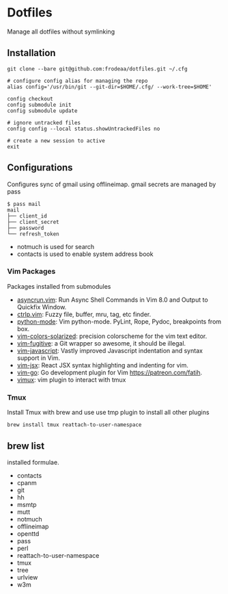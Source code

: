 # Dotfiles

Manage all dotfiles without symlinking

## Installation

    git clone --bare git@github.com:frodeaa/dotfiles.git ~/.cfg

    # configure config alias for managing the repo
    alias config='/usr/bin/git --git-dir=$HOME/.cfg/ --work-tree=$HOME'

    config checkout
    config submodule init
    config submodule update

    # ignore untracked files
    config config --local status.showUntrackedFiles no

    # create a new session to active
    exit

## Configurations

Configures sync of gmail using offlineimap. gmail secrets are
managed by pass

    $ pass mail
    mail
    ├── client_id
    ├── client_secret
    ├── password
    └── refresh_token

 - notmuch is used for search
 - contacts is used to enable system address book

### Vim Packages

Packages installed from submodules

 - [asyncrun.vim](https://github.com/skywind3000/asyncrun.vim): Run Async Shell Commands in Vim 8.0 and Output to Quickfix Window.
 - [ctrlp.vim](https://github.com/kien/ctrlp.vim): Fuzzy file, buffer, mru, tag, etc finder.
 - [python-mode](https://github.com/python-mode/python-mode): Vim python-mode. PyLint, Rope, Pydoc, breakpoints from box.
 - [vim-colors-solarized](https://github.com/altercation/vim-colors-solarized): precision colorscheme for the vim text editor.
 - [vim-fugitive](https://github.com/tpope/vim-fugitive): a Git wrapper so awesome, it should be illegal.
 - [vim-javascript](https://github.com/pangloss/vim-javascript): Vastly improved Javascript indentation and syntax support in Vim.
 - [vim-jsx](https://github.com/mxw/vim-jsx): React JSX syntax highlighting and indenting for vim.
 - [vim-go](https://github.com/fatih/vim-go): Go development plugin for Vim https://patreon.com/fatih.
 - [vimux](https://github.com/benmills/vimux): vim plugin to interact with tmux

### Tmux

Install Tmux with brew and use use tmp plugin to install
all other plugins

    brew install tmux reattach-to-user-namespace

## brew list

installed formulae.

 - contacts
 - cpanm
 - git
 - hh
 - msmtp
 - mutt
 - notmuch
 - offlineimap
 - openttd
 - pass
 - perl
 - reattach-to-user-namespace
 - tmux
 - tree
 - urlview
 - w3m
